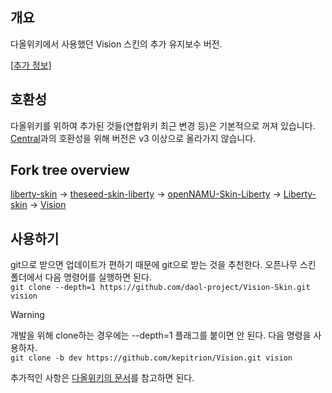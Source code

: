 ## 개요
다올위키에서 사용했던 Vision 스킨의 추가 유지보수 버전.

[[추가 정보]](https://luna.wikive.cc/w/Vision)

## 호환성
다올위키를 위하여 추가된 것들(연합위키 최근 변경 등)은 기본적으로 꺼져 있습니다. [Central](https://wiki.daol.cc/w/%EC%9C%84%ED%82%A4/%EC%8A%A4%ED%82%A8/Central(%EB%8B%A4%EC%98%AC))과의 호환성을 위해 버전은 v3 이상으로 올라가지 않습니다.

## Fork tree overview
[liberty-skin](https://github.com/librewiki/liberty-skin) → [theseed-skin-liberty](https://github.com/namu-theseed/theseed-skin-liberty) → [openNAMU-Skin-Liberty](https://github.com/openNAMU/openNAMU-Skin-Liberty) → [Liberty-skin](https://github.com/daol-project/Liberty-skin) -> [Vision](https://github.com/Wikive/Vision-Skin)

## 사용하기
git으로 받으면 업데이트가 편하기 때문에 git으로 받는 것을 추천한다. 오픈나무 스킨 폴더에서 다음 명령어를 실행하면 된다.<br>
```git clone --depth=1 https://github.com/daol-project/Vision-Skin.git vision```
> [!WARNING]
> 개발을 위해 clone하는 경우에는 --depth=1 플래그를 붙이면 안 된다. 다음 명령을 사용하자.
> <br>
> ```git clone -b dev https://github.com/kepitrion/Vision.git vision```

추가적인 사항은 [다올위키의 문서](https://wiki.daol.cc/w/%EC%9C%84%ED%82%A4/%EC%8A%A4%ED%82%A8/Vision(%EB%8B%A4%EC%98%AC))를 참고하면 된다.

